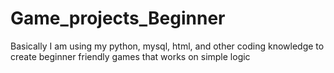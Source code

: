 # Game_projects_Beginner
Basically I am using my python, mysql, html, and other coding knowledge to create beginner friendly games that works on simple logic 

